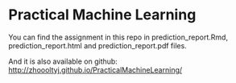 # Practical Machine Learning

You can find the assignment in this repo in prediction_report.Rmd, prediction_report.html and prediction_report.pdf files.

And it is also available on github:
http://zhoooltyj.github.io/PracticalMachineLearning/
